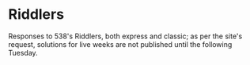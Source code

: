 # Riddlers
Responses to 538's Riddlers, both express and classic; as per the site's request, solutions for live weeks are not published until the following Tuesday.

